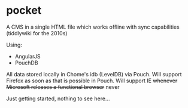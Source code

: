 pocket
======

A CMS in a single HTML file which works offline with sync capabilities (tiddlywiki for the 2010s)

Using:
* AngularJS
* PouchDB

All data stored locally in Chome's idb (LevelDB) via Pouch. Will
support Firefox as soon as that is possible in Pouch. Will support IE
~~whenever Microsoft releases a functional browser~~ never

Just getting started, nothing to see here...
